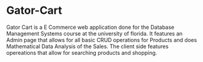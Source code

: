 # Gator-Cart

Gator Cart is a E Commerce web application done for the Database Management Systems course at the university of florida. 
It features an Admin page that allows for all basic CRUD operations for Products and does Mathematical Data Analysis of the Sales.
The client side features opereations that allow for searching products and shopping.
